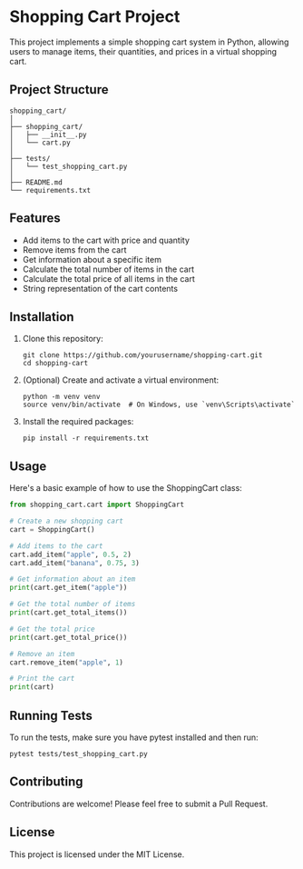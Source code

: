 # Shopping Cart Project

This project implements a simple shopping cart system in Python, allowing users to manage items, their quantities, and prices in a virtual shopping cart.

## Project Structure

```
shopping_cart/
│
├── shopping_cart/
│   ├── __init__.py
│   └── cart.py
│
├── tests/
│   └── test_shopping_cart.py
│
├── README.md
└── requirements.txt
```

## Features

- Add items to the cart with price and quantity
- Remove items from the cart
- Get information about a specific item
- Calculate the total number of items in the cart
- Calculate the total price of all items in the cart
- String representation of the cart contents

## Installation

1. Clone this repository:
   ```
   git clone https://github.com/yourusername/shopping-cart.git
   cd shopping-cart
   ```

2. (Optional) Create and activate a virtual environment:
   ```
   python -m venv venv
   source venv/bin/activate  # On Windows, use `venv\Scripts\activate`
   ```

3. Install the required packages:
   ```
   pip install -r requirements.txt
   ```

## Usage

Here's a basic example of how to use the ShoppingCart class:

```python
from shopping_cart.cart import ShoppingCart

# Create a new shopping cart
cart = ShoppingCart()

# Add items to the cart
cart.add_item("apple", 0.5, 2)
cart.add_item("banana", 0.75, 3)

# Get information about an item
print(cart.get_item("apple"))

# Get the total number of items
print(cart.get_total_items())

# Get the total price
print(cart.get_total_price())

# Remove an item
cart.remove_item("apple", 1)

# Print the cart
print(cart)
```

## Running Tests

To run the tests, make sure you have pytest installed and then run:

```
pytest tests/test_shopping_cart.py
```

## Contributing

Contributions are welcome! Please feel free to submit a Pull Request.

## License

This project is licensed under the MIT License.
